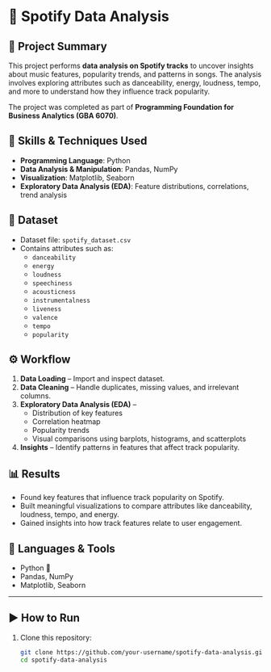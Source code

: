 # 🎵 Spotify Data Analysis  

## 📌 Project Summary  
This project performs **data analysis on Spotify tracks** to uncover insights about music features, popularity trends, and patterns in songs. The analysis involves exploring attributes such as danceability, energy, loudness, tempo, and more to understand how they influence track popularity.  

The project was completed as part of **Programming Foundation for Business Analytics (GBA 6070)**.  

## 🔧 Skills & Techniques Used  
- **Programming Language**: Python  
- **Data Analysis & Manipulation**: Pandas, NumPy  
- **Visualization**: Matplotlib, Seaborn  
- **Exploratory Data Analysis (EDA)**: Feature distributions, correlations, trend analysis  

## 📂 Dataset  
- Dataset file: `spotify_dataset.csv`  
- Contains attributes such as:  
  - `danceability`  
  - `energy`  
  - `loudness`  
  - `speechiness`  
  - `acousticness`  
  - `instrumentalness`  
  - `liveness`  
  - `valence`  
  - `tempo`  
  - `popularity`  

## ⚙️ Workflow  
1. **Data Loading** – Import and inspect dataset.  
2. **Data Cleaning** – Handle duplicates, missing values, and irrelevant columns.  
3. **Exploratory Data Analysis (EDA)** –  
   - Distribution of key features  
   - Correlation heatmap  
   - Popularity trends  
   - Visual comparisons using barplots, histograms, and scatterplots  
4. **Insights** – Identify patterns in features that affect track popularity.  

## 📊 Results  
- Found key features that influence track popularity on Spotify.  
- Built meaningful visualizations to compare attributes like danceability, loudness, tempo, and energy.  
- Gained insights into how track features relate to user engagement.  

## 🚀 Languages & Tools  
- Python 🐍  
- Pandas, NumPy  
- Matplotlib, Seaborn  

---

## ▶️ How to Run  
1. Clone this repository:  
   ```bash
   git clone https://github.com/your-username/spotify-data-analysis.git
   cd spotify-data-analysis
